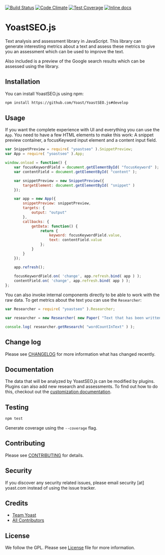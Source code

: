[![Build Status](https://travis-ci.org/Yoast/YoastSEO.js.svg?branch=master)](https://travis-ci.org/Yoast/js-text-analysis)
[![Code Climate](https://codeclimate.com/repos/5524f75d69568028f6000fda/badges/f503961401819f93c64c/gpa.svg)](https://codeclimate.com/repos/5524f75d69568028f6000fda/feed)
[![Test Coverage](https://codeclimate.com/repos/5524f75d69568028f6000fda/badges/f503961401819f93c64c/coverage.svg)](https://codeclimate.com/repos/5524f75d69568028f6000fda/coverage)
[![Inline docs](http://inch-ci.org/github/yoast/yoastseo.js.svg?branch=master)](http://inch-ci.org/github/yoast/yoastseo.js)

# YoastSEO.js

Text analysis and assessment library in JavaScript. This library can generate interesting metrics about a text and assess these metrics to give you an assessment which can be used to improve the text.

Also included is a preview of the Google search results which can be assessed using the library.

## Installation

You can install YoastSEO.js using npm:

```bash
npm install https://github.com/Yoast/YoastSEO.js#develop
```

## Usage

If you want the complete experience with UI and everything you can use the `App`. You need to have a few HTML elements to make this work: A snippet preview container, a focusKeyword input element and a content input field.

```js
var SnippetPreview = require( "yoastseo" ).SnippetPreview;
var App = require( "yoastseo" ).App;

window.onload = function() {
	var focusKeywordField = document.getElementById( "focusKeyword" );
	var contentField = document.getElementById( "content" );

	var snippetPreview = new SnippetPreview({
		targetElement: document.getElementById( "snippet" )
	});

	var app = new App({
		snippetPreview: snippetPreview,
		targets: {
			output: "output"
		},
		callbacks: {
			getData: function() {
				return {
					keyword: focusKeywordField.value,
					text: contentField.value
				};
			}
		}
	});

	app.refresh();
	
	focusKeywordField.on( 'change', app.refresh.bind( app ) );
	contentField.on( 'change', app.refresh.bind( app ) );
};
```

You can also invoke internal components directly to be able to work with the raw data. To get metrics about the text you can use the `Researcher`:

```js
var Researcher = require( "yoastseo" ).Researcher;

var researcher = new Researcher( new Paper( "Text that has been written" ) );

console.log( researcher.getResearch( "wordCountInText" ) );
```

## Change log

Please see [CHANGELOG](CHANGELOG.md) for more information what has changed recently.

## Documentation

The data that will be analyzed by YoastSEO.js can be modified by plugins. Plugins can also add new research and assessments. To find out how to do this, checkout out the [customization documentation](./docs/Customization.md).

## Testing

```bash
npm test
```

Generate coverage using the `--coverage` flag.

## Contributing

Please see [CONTRIBUTING](CONTRIBUTING.md) for details.

## Security

If you discover any security related issues, please email security [at] yoast.com instead of using the issue tracker.

## Credits

- [Team Yoast](https://github.com/orgs/Yoast/people)
- [All Contributors](https://github.com/Yoast/YoastSEO.js/graphs/contributors)

## License

We follow the GPL. Please see [License](LICENSE) file for more information.
